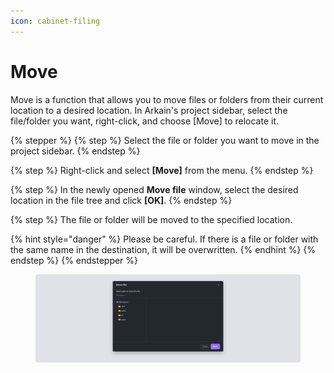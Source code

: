 ```yaml
---
icon: cabinet-filing
---
```


# Move

Move is a function that allows you to move files or folders from their current location to a desired location. In Arkain's project sidebar, select the file/folder you want, right-click, and choose \[Move] to relocate it.

{% stepper %}
{% step %}
Select the file or folder you want to move in the project sidebar.
{% endstep %}

{% step %}
Right-click and select **\[Move]** from the menu.
{% endstep %}

{% step %}
In the newly opened **Move file** window, select the desired location in the file tree and click **\[OK]**.
{% endstep %}

{% step %}
The file or folder will be moved to the specified location.

{% hint style="danger" %}
Please be careful. If there is a file or folder with the same name in the destination, it will be overwritten.
{% endhint %}
{% endstep %}
{% endstepper %}

<figure><img src="../../../.gitbook/assets/move_01.png" alt=""><figcaption></figcaption></figure>
